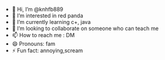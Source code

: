 - 👋 Hi, I’m @knhfb889
- 👀 I’m interested in red panda
- 🌱 I’m currently learning c+, java 
- 💞️ I’m looking to collaborate on someone who can teach me 
- 📫 How to reach me : DM
- 😄 Pronouns: fam
- ⚡ Fun fact: annoying,scream

<!---
knhfb889/knhfb889 is a ✨ special ✨ repository because its `README.md` (this file) appears on your GitHub profile.
You can click the Preview link to take a look at your changes.
--->
